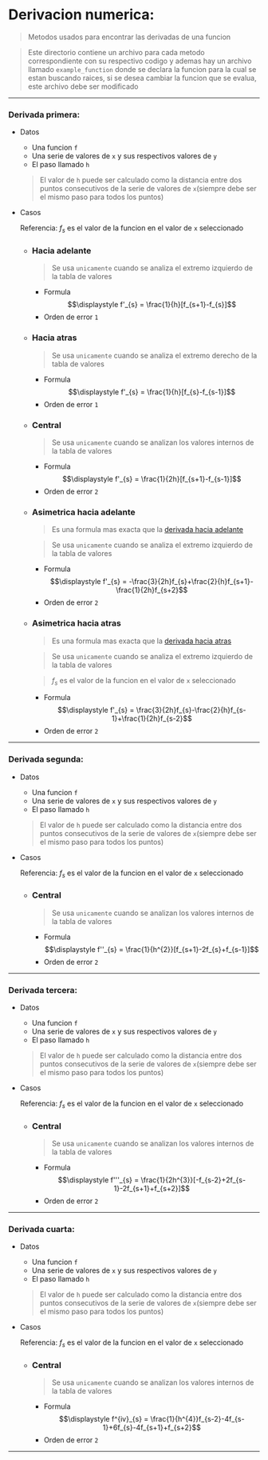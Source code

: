 # Derivacion numerica:
> Metodos usados para encontrar las derivadas de una funcion

> Este directorio contiene un archivo para cada metodo correspondiente con su respectivo codigo y ademas hay un archivo llamado `example_function` donde se declara la funcion para la cual se estan buscando raices, si se desea cambiar la funcion que se evalua, este archivo debe ser modificado


------------------------------------------------------------

### Derivada primera:

* Datos                      
    - Una funcion `f`
    - Una serie de valores de `x` y sus respectivos valores de `y`
    - El paso llamado `h`
    > El valor de `h` puede ser calculado como la distancia entre dos puntos consecutivos de la serie de valores de `x`(siempre debe ser el mismo paso para todos los puntos)

* Casos
  

    Referencia: $f_{s}$ es el valor de la funcion en el valor de `x` seleccionado
    - ### Hacia adelante
        >Se usa `unicamente` cuando se analiza el extremo izquierdo de la tabla de valores
        + Formula
            $$\displaystyle f'_{s} = \frac{1}{h}[f_{s+1}-f_{s}]$$
        + Orden de error `1`

    - ### Hacia atras
        >Se usa `unicamente` cuando se analiza el extremo derecho de la tabla de valores

        + Formula
            $$\displaystyle f'_{s} = \frac{1}{h}[f_{s}-f_{s-1}]$$
        + Orden de error `1`

    - ### Central
        >Se usa `unicamente` cuando se analizan los valores internos de la tabla de valores
        
        + Formula
            $$\displaystyle f'_{s} = \frac{1}{2h}[f_{s+1}-f_{s-1}]$$
        + Orden de error `2`

    - ### Asimetrica hacia adelante
        >Es una formula mas exacta que la [derivada hacia adelante](#hacia-adelante)
        
        >Se usa `unicamente` cuando se analiza el extremo izquierdo de la tabla de valores

        + Formula
            $$\displaystyle f'_{s} = -\frac{3}{2h}f_{s}+\frac{2}{h}f_{s+1}-\frac{1}{2h}f_{s+2}$$
        + Orden de error `2`
    - ### Asimetrica hacia atras
        >Es una formula mas exacta que la [derivada hacia atras](#hacia-atras)

        >Se usa `unicamente` cuando se analiza el extremo izquierdo de la tabla de valores
        
        >$f_{s}$ es el valor de la funcion en el valor de `x` seleccionado

        + Formula
            $$\displaystyle f'_{s} = \frac{3}{2h}f_{s}-\frac{2}{h}f_{s-1}+\frac{1}{2h}f_{s-2}$$
        + Orden de error `2`

------------------------------------------

### Derivada segunda:

* Datos                      
    - Una funcion `f`
    - Una serie de valores de `x` y sus respectivos valores de `y`
    - El paso llamado `h`
    > El valor de `h` puede ser calculado como la distancia entre dos puntos consecutivos de la serie de valores de `x`(siempre debe ser el mismo paso para todos los puntos)

* Casos

    Referencia: $f_{s}$ es el valor de la funcion en el valor de `x` seleccionado
    - ### Central
        >Se usa `unicamente` cuando se analizan los valores internos de la tabla de valores
        
        + Formula
            $$\displaystyle f''_{s} = \frac{1}{h^{2}}[f_{s+1}-2f_{s}+f_{s-1}]$$
        + Orden de error `2`

------------------------------------------

### Derivada tercera:

* Datos                      
    - Una funcion `f`
    - Una serie de valores de `x` y sus respectivos valores de `y`
    - El paso llamado `h`
    > El valor de `h` puede ser calculado como la distancia entre dos puntos consecutivos de la serie de valores de `x`(siempre debe ser el mismo paso para todos los puntos)

* Casos

    Referencia: $f_{s}$ es el valor de la funcion en el valor de `x` seleccionado
    - ### Central
        >Se usa `unicamente` cuando se analizan los valores internos de la tabla de valores
        
        + Formula
            $$\displaystyle f'''_{s} = \frac{1}{2h^{3}}[-f_{s-2}+2f_{s-1}-2f_{s+1}+f_{s+2}]$$
        + Orden de error `2`

---------------------------------------------------------


### Derivada cuarta:

* Datos                      
    - Una funcion `f`
    - Una serie de valores de `x` y sus respectivos valores de `y`
    - El paso llamado `h`
    > El valor de `h` puede ser calculado como la distancia entre dos puntos consecutivos de la serie de valores de `x`(siempre debe ser el mismo paso para todos los puntos)

* Casos

    Referencia: $f_{s}$ es el valor de la funcion en el valor de `x` seleccionado
    - ### Central
        >Se usa `unicamente` cuando se analizan los valores internos de la tabla de valores
        
        + Formula
            $$\displaystyle f^{iv}_{s} = \frac{1}{h^{4}}f_{s-2}-4f_{s-1}+6f_{s}-4f_{s+1}+f_{s+2}$$
        + Orden de error `2`

------------------------------------------




